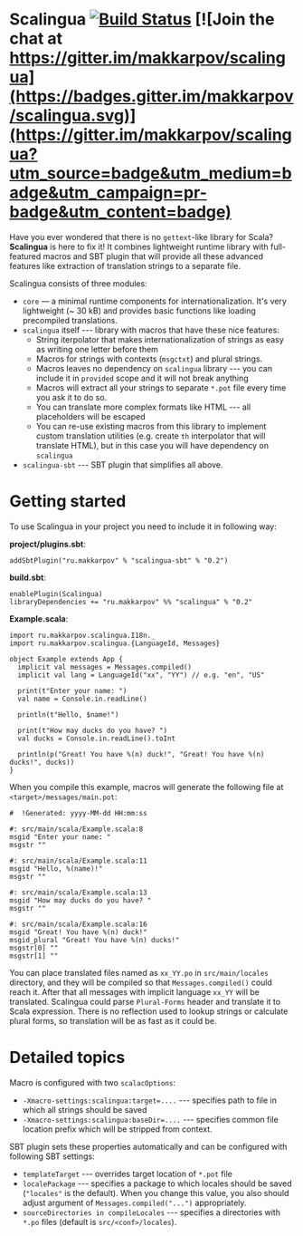 Scalingua [![Build Status](https://travis-ci.org/makkarpov/scalingua.svg?branch=master)](https://travis-ci.org/makkarpov/scalingua) [![Join the chat at https://gitter.im/makkarpov/scalingua](https://badges.gitter.im/makkarpov/scalingua.svg)](https://gitter.im/makkarpov/scalingua?utm_source=badge&utm_medium=badge&utm_campaign=pr-badge&utm_content=badge)
=========

Have you ever wondered that there is no `gettext`-like library for Scala? **Scalingua** is here to fix it! It combines
lightweight runtime library with full-featured macros and SBT plugin that will provide all these advanced features like
extraction of translation strings to a separate file.

Scalingua consists of three modules:

 * `core` — a minimal runtime components for internationalization. It's very lightweight (~ 30 kB) and provides basic
   functions like loading precompiled translations.
 * `scalingua` itself --- library with macros that have these nice features:
    * String iterpolator that makes internationalization of strings as easy as writing one letter before them
    * Macros for strings with contexts (`msgctxt`) and plural strings.
    * Macros leaves no dependency on `scalingua` library --- you can include it in `provided` scope and it will not break anything
    * Macros will extract all your strings to separate `*.pot` file every time you ask it to do so.
    * You can translate more complex formats like HTML --- all placeholders will be escaped
    * You can re-use existing macros from this library to implement custom translation utilities (e.g. create `th` interpolator that will translate HTML), but in this case you will have dependency on `scalingua`
  * `scalingua-sbt` --- SBT plugin that simplifies all above.

Getting started
===============

To use Scalingua in your project you need to include it in following way:

**project/plugins.sbt**:
    
    addSbtPlugin("ru.makkarpov" % "scalingua-sbt" % "0.2")

**build.sbt**:

    enablePlugin(Scalingua)
    libraryDependencies += "ru.makkarpov" %% "scalingua" % "0.2"

**Example.scala**:

    import ru.makkarpov.scalingua.I18n._
    import ru.makkarpov.scalingua.{LanguageId, Messages}
    
    object Example extends App {
      implicit val messages = Messages.compiled()
      implicit val lang = LanguageId("xx", "YY") // e.g. "en", "US"
      
      print(t"Enter your name: ")
      val name = Console.in.readLine()
      
      println(t"Hello, $name!")
      
      print(t"How may ducks do you have? ")
      val ducks = Console.in.readLine().toInt
      
      println(p("Great! You have %(n) duck!", "Great! You have %(n) ducks!", ducks))
    }

When you compile this example, macros will generate the following file at `<target>/messages/main.pot`:

    #  !Generated: yyyy-MM-dd HH:mm:ss
    
    #: src/main/scala/Example.scala:8
    msgid "Enter your name: "
    msgstr ""
    
    #: src/main/scala/Example.scala:11
    msgid "Hello, %(name)!"
    msgstr ""
    
    #: src/main/scala/Example.scala:13
    msgid "How may ducks do you have? "
    msgstr ""
    
    #: src/main/scala/Example.scala:16
    msgid "Great! You have %(n) duck!"
    msgid_plural "Great! You have %(n) ducks!"
    msgstr[0] ""
    msgstr[1] ""

You can place translated files named as `xx_YY.po` in `src/main/locales` directory, and they will be compiled so that `Messages.compiled()` could reach it. After that all messages with implicit language `xx_YY` will be translated. Scalingua could parse `Plural-Forms` header and translate it to Scala expression. There is no reflection used to lookup strings or calculate plural forms, so translation will be as fast as it could be.

Detailed topics
===============

Macro is configured with two `scalacOptions`:
 * `-Xmacro-settings:scalingua:target=....` --- specifies path to file in which all strings should be saved
 * `-Xmacro-settings:scalingua:baseDir=....` --- specifies common file location prefix which will be stripped from context.

SBT plugin sets these properties automatically and can be configured with following SBT settings:
 * `templateTarget` --- overrides target location of `*.pot` file
 * `localePackage` --- specifies a package to which locales should be saved (`"locales"` is the default). When you change this value, you also should adjust argument of `Messages.compiled("...")` appropriately.
 * `sourceDirectories in compileLocales` --- specifies a directories with `*.po` files (default is `src/<conf>/locales`).

